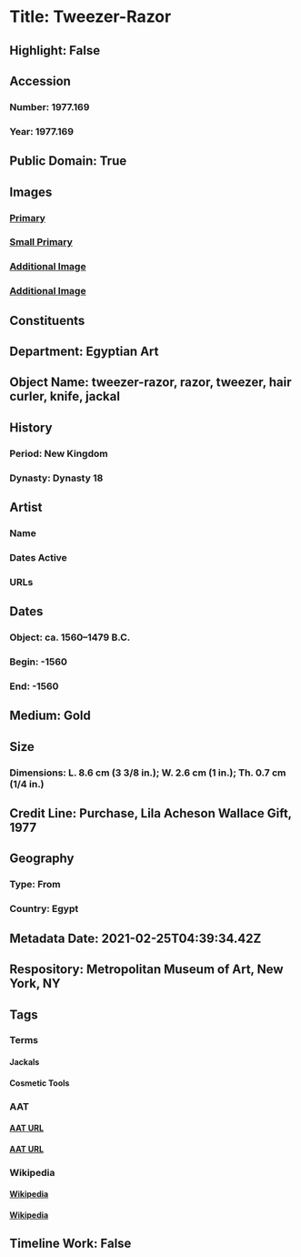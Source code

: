 # Title: Tweezer-Razor
## Highlight: False
## Accession
### Number: 1977.169
### Year: 1977.169
## Public Domain: True
## Images
### [Primary](https://images.metmuseum.org/CRDImages/eg/original/DP310889.jpg)
### [Small Primary](https://images.metmuseum.org/CRDImages/eg/web-large/DP310889.jpg)
### [Additional Image](https://images.metmuseum.org/CRDImages/eg/original/1977.169_EGDP013364.jpg)
### [Additional Image](https://images.metmuseum.org/CRDImages/eg/original/1977.169_EGDP013365.jpg)
## Constituents
## Department: Egyptian Art
## Object Name: tweezer-razor, razor, tweezer, hair curler, knife, jackal
## History
### Period: New Kingdom
### Dynasty: Dynasty 18
## Artist
### Name
### Dates Active
### URLs
## Dates
### Object: ca. 1560–1479 B.C.
### Begin: -1560
### End: -1560
## Medium: Gold
## Size
### Dimensions: L. 8.6 cm (3 3/8 in.); W. 2.6 cm (1 in.); Th. 0.7 cm (1/4 in.)
## Credit Line: Purchase, Lila Acheson Wallace Gift, 1977
## Geography
### Type: From
### Country: Egypt
## Metadata Date: 2021-02-25T04:39:34.42Z
## Respository: Metropolitan Museum of Art, New York, NY
## Tags
### Terms
#### Jackals
#### Cosmetic Tools
### AAT
#### [AAT URL](http://vocab.getty.edu/page/aat/300310583)
#### [AAT URL](None)
### Wikipedia
#### [Wikipedia]()
#### [Wikipedia]()
## Timeline Work: False